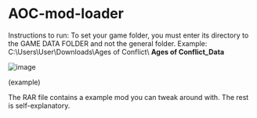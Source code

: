 # AOC-mod-loader
Instructions to run:
To set your game folder, you must enter its directory to the GAME DATA FOLDER and not the general folder.
Example: C:\Users\User\Downloads\Ages of Conflict\ **Ages of Conflict_Data**


![image](https://user-images.githubusercontent.com/114947595/193654784-adf8dc99-ba36-484c-bd14-1cf5ed28163c.png)

(example)

The RAR file contains a example mod you can tweak around with.
The rest is self-explanatory.
